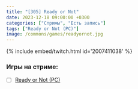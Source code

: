 ```yaml
---
title: "[305] Ready or Not"
date: 2023-12-18 09:00:00 +0300
categories: ["Стримы", "Есть запись"]
tags: ["Ready or Not (PC)"]
image: /commons/games/readyornot.jpg
---
```


{% include embed/twitch.html id='2007411038' %}

### Игры на стриме:
+ [ ] [Ready or Not (PC)](/tags/ready-or-not-pc)
